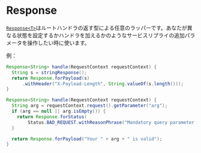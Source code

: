 # Response

[`Response<T>`](/apollo-api/src/main/java/com/spotify/apollo/Response.java)はルートハンドラの返す型による任意のラッパーです。あなたが異なる状態を設定するかハンドラを加えるかのようなサービスリプライの追加パラメータを操作したい時に使います。

例：

```java
Response<String> handle(RequestContext requestContext) {
  String s = stringResponse();
  return Response.forPayload(s)
      .withHeader("X-Payload-Length", String.valueOf(s.length()));
}
```

```java
Response<String> handle(RequestContext requestContext) {
  String arg = requestContext.request().getParameter("arg");
  if (arg == null || arg.isEmpty()) {
    return Response.forStatus(
        Status.BAD_REQUEST.withReasonPhrase("Mandatory query parameter 'arg' is missing"));
  }

  return Response.forPayload("Your " + arg + " is valid");
}
```
